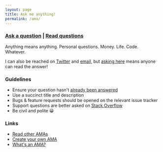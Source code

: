 ```yaml
---
layout: page
title: Ask me anything!
permalink: /ama/
---
```


### [Ask a question](https://github.com/benmvp/ama/issues/new) | [Read questions](https://github.com/benmvp/ama/issues?q=is%3Aissue+is%3Aclosed)

Anything means anything. Personal questions. Money. Life. Code. Whatever.

I can also be reached on [Twitter](https://twitter.com/benmvp) and [email](mailto:ben+ama@benmvp.com), but [asking here](https://github.com/benmvp/ama/issues/new) means anyone can read the answer!

### Guidelines

- Ensure your question hasn't [already been answered](https://github.com/benmvp/ama/issues?q=is%3Aissue+is%3Aclosed)
- Use a succinct title and description
- Bugs & feature requests should be opened on the relevant issue tracker
- Support questions are better asked on [Stack Overflow](http://stackoverflow.com/)
- Be civil and polite 😀

### Links

- [Read other AMAs](https://github.com/sindresorhus/amas)
- [Create your own AMA](https://github.com/benmvp/ama/fork)
- [What's an AMA?](https://en.wikipedia.org/wiki/Reddit#IAmA_and_AMA)
